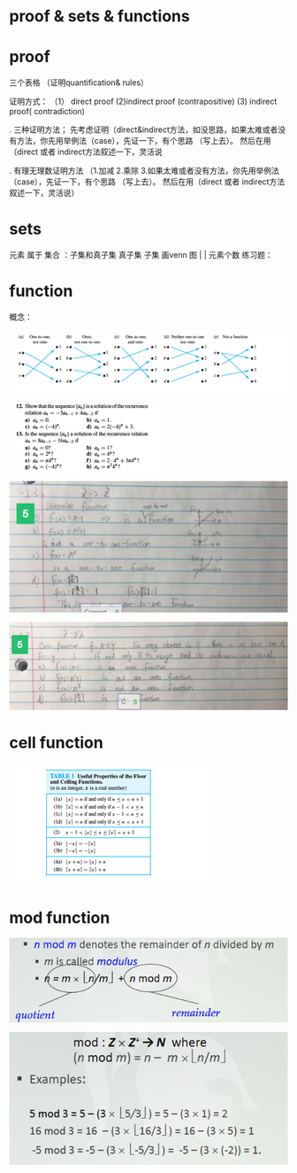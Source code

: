 # proof & sets & functions


# proof
 
三个表格 （证明quantification&  rules）

证明方式： 
（1） direct proof   (2)indirect proof  (contrapositive)  (3) indirect proof( contradiction)

. 三种证明方法； 先考虑证明（direct&indirect方法，如没思路，如果太难或者没有方法，你先用举例法（case），先证一下，有个思路 （写上去）。 然后在用（direct 或者 indirect方法叙述一下，灵活说

. 有理无理数证明方法 （1.加减 2.乘除 3.如果太难或者没有方法，你先用举例法（case），先证一下，有个思路 （写上去）。 然后在用（direct 或者 indirect方法叙述一下，灵活说）


# sets 
元素  属于
集合    ：子集和真子集
真子集
子集
画venn 图
| | 元素个数
 练习题： 
 

# function
概念：

![](https://github.com/linbearababy/Discrete-structures-in-Computer-Science/blob/master/%E5%B1%8F%E5%B9%95%E5%BF%AB%E7%85%A7%202019-05-22%2022.51.05.png)

![](https://github.com/linbearababy/Discrete-structures-in-Computer-Science/blob/master/%E5%B1%8F%E5%B9%95%E5%BF%AB%E7%85%A7%202019-05-22%2022.51.31.png)

![](https://github.com/linbearababy/Discrete-structures-in-Computer-Science/blob/master/%E5%B1%8F%E5%B9%95%E5%BF%AB%E7%85%A7%202019-05-22%2022.59.51.png)

![](https://github.com/linbearababy/Discrete-structures-in-Computer-Science/blob/master/%E5%B1%8F%E5%B9%95%E5%BF%AB%E7%85%A7%202019-05-22%2023.00.01.png)


# cell function
![](https://github.com/linbearababy/Discrete-structures-in-Computer-Science/blob/master/%E5%B1%8F%E5%B9%95%E5%BF%AB%E7%85%A7%202019-05-22%2022.50.40.png)

# mod function

![](https://github.com/linbearababy/Discrete-structures-in-Computer-Science/blob/master/%E5%B1%8F%E5%B9%95%E5%BF%AB%E7%85%A7%202019-05-22%2022.54.56.png)

![](https://github.com/linbearababy/Discrete-structures-in-Computer-Science/blob/master/%E5%B1%8F%E5%B9%95%E5%BF%AB%E7%85%A7%202019-05-22%2022.56.48.png)
